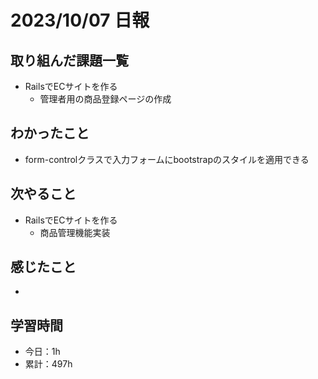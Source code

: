 # 2023/10/07 日報
## 取り組んだ課題一覧
- RailsでECサイトを作る
  - 管理者用の商品登録ページの作成

## わかったこと
- form-controlクラスで入力フォームにbootstrapのスタイルを適用できる

## 次やること
- RailsでECサイトを作る
  - 商品管理機能実装

## 感じたこと
- 

## 学習時間
- 今日：1h
- 累計：497h
